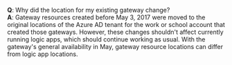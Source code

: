 **Q**: Why did the location for my existing gateway change? <br/>
**A**: Gateway resources created before May 3, 2017 were moved to the original locations of the Azure AD tenant for the work or school account that created those gateways. However, these changes shouldn't affect currently running logic apps, which should continue working as usual. With the gateway's general availability in May, gateway resource locations can differ from logic app locations.